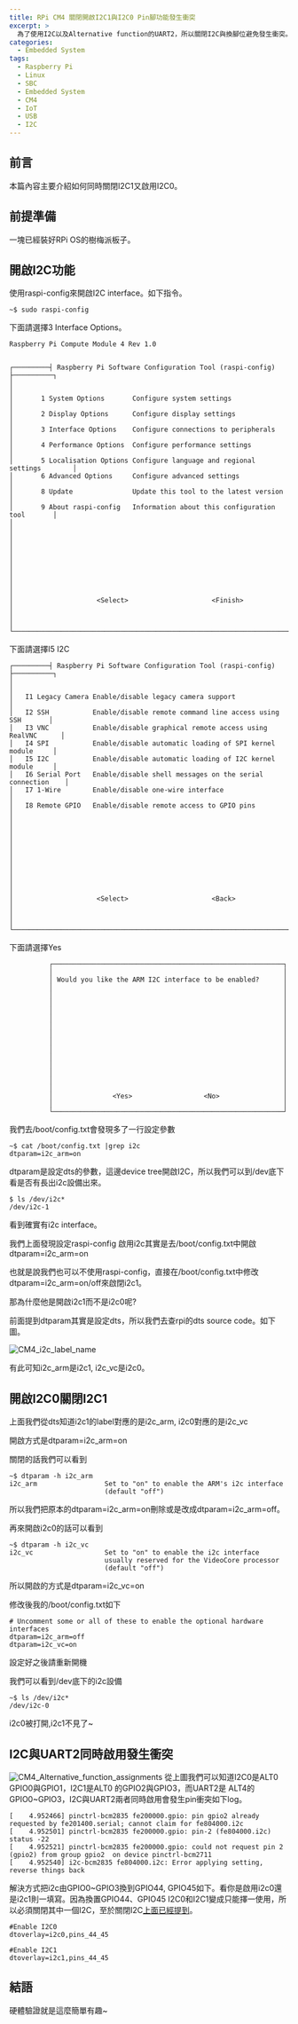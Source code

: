 ```yaml
---
title: RPi CM4 關閉開啟I2C1與I2C0 Pin腳功能發生衝突
excerpt: >
  為了使用I2C以及Alternative function的UART2，所以關閉I2C與換腳位避免發生衝突。
categories:
  - Embedded System
tags:
  - Raspberry Pi
  - Linux
  - SBC
  - Embedded System
  - CM4
  - IoT
  - USB
  - I2C
---
```

## 前言
本篇內容主要介紹如何同時關閉I2C1又啟用I2C0。
## 前提準備
一塊已經裝好RPi OS的樹梅派板子。

## 開啟I2C功能
使用raspi-config來開啟I2C interface。如下指令。
```console
~$ sudo raspi-config
```

下面請選擇3 Interface Options。
```
Raspberry Pi Compute Module 4 Rev 1.0


┌─────────┤ Raspberry Pi Software Configuration Tool (raspi-config) ├──────────┐
│                                                                              │
│       1 System Options       Configure system settings                       │
│       2 Display Options      Configure display settings                      │
│       3 Interface Options    Configure connections to peripherals            │
│       4 Performance Options  Configure performance settings                  │
│       5 Localisation Options Configure language and regional settings        │
│       6 Advanced Options     Configure advanced settings                     │
│       8 Update               Update this tool to the latest version          │
│       9 About raspi-config   Information about this configuration tool       │
│                                                                              │
│                                                                              │
│                                                                              │
│                                                                              │
│                                                                              │
│                     <Select>                     <Finish>                    │
│                                                                              │
└──────────────────────────────────────────────────────────────────────────────┘
```

下面請選擇I5 I2C
```
┌─────────┤ Raspberry Pi Software Configuration Tool (raspi-config) ├──────────┐
│                                                                              │
│   I1 Legacy Camera Enable/disable legacy camera support                      │
│   I2 SSH           Enable/disable remote command line access using SSH       │
│   I3 VNC           Enable/disable graphical remote access using RealVNC      │
│   I4 SPI           Enable/disable automatic loading of SPI kernel module     │
│   I5 I2C           Enable/disable automatic loading of I2C kernel module     │
│   I6 Serial Port   Enable/disable shell messages on the serial connection    │
│   I7 1-Wire        Enable/disable one-wire interface                         │
│   I8 Remote GPIO   Enable/disable remote access to GPIO pins                 │
│                                                                              │
│                                                                              │
│                                                                              │
│                                                                              │
│                                                                              │
│                     <Select>                     <Back>                      │
│                                                                              │
└──────────────────────────────────────────────────────────────────────────────┘
```

下面請選擇Yes
```
          ┌──────────────────────────────────────────────────────────┐
          │                                                          │
          │ Would you like the ARM I2C interface to be enabled?      │
          │                                                          │
          │                                                          │
          │                                                          │
          │                                                          │
          │                                                          │
          │                                                          │
          │                                                          │
          │                                                          │
          │                                                          │
          │                                                          │
          │                                                          │
          │                                                          │
          │                                                          │
          │                                                          │
          │               <Yes>                  <No>                │
          │                                                          │
          └──────────────────────────────────────────────────────────┘
```

我們去/boot/config.txt會發現多了一行設定參數
```console
~$ cat /boot/config.txt |grep i2c
dtparam=i2c_arm=on
```

dtparam是設定dts的參數，這邊device tree開啟I2C，所以我們可以到/dev底下看是否有長出i2c設備出來。
```console
$ ls /dev/i2c*
/dev/i2c-1
```
看到確實有i2c interface。

我們上面發現設定raspi-config 啟用i2c其實是去/boot/config.txt中開啟dtparam=i2c_arm=on

也就是說我們也可以不使用raspi-config，直接在/boot/config.txt中修改dtparam=i2c_arm=on/off來啟閉i2c1。

那為什麼他是開啟i2c1而不是i2c0呢?

前面提到dtparam其實是設定dts，所以我們去查rpi的dts source code。如下圖。

![CM4_i2c_label_name](/assets/images/CM4_i2c_label_name.png)

有此可知i2c_arm是i2c1, i2c_vc是i2c0。

## 開啟I2C0關閉I2C1
上面我們從dts知道i2c1的label對應的是i2c_arm, i2c0對應的是i2c_vc

開啟方式是dtparam=i2c_arm=on

關閉的話我們可以看到
```console
~$ dtparam -h i2c_arm
i2c_arm                 Set to "on" to enable the ARM's i2c interface
                        (default "off")
```
所以我們把原本的dtparam=i2c_arm=on刪除或是改成dtparam=i2c_arm=off。

再來開啟i2c0的話可以看到
```console
~$ dtparam -h i2c_vc
i2c_vc                  Set to "on" to enable the i2c interface
                        usually reserved for the VideoCore processor
                        (default "off")
```
所以開啟的方式是dtparam=i2c_vc=on

修改後我的/boot/config.txt如下
```
# Uncomment some or all of these to enable the optional hardware interfaces
dtparam=i2c_arm=off
dtparam=i2c_vc=on
```

設定好之後請重新開機

我們可以看到/dev底下的i2c設備
```console
~$ ls /dev/i2c*
/dev/i2c-0 
```
i2c0被打開,i2c1不見了~

## I2C與UART2同時啟用發生衝突
![CM4_Alternative_function_assignments](/assets/images/CM4_Alternative_function_assignments.png)
從上圖我們可以知道I2C0是ALT0 GPIO0與GPIO1，I2C1是ALT0 的GPIO2與GPIO3，而UART2是 ALT4的GPIO0~GPIO3，I2C與UART2兩者同時啟用會發生pin衝突如下log。
```shell
[    4.952466] pinctrl-bcm2835 fe200000.gpio: pin gpio2 already requested by fe201400.serial; cannot claim for fe804000.i2c
[    4.952501] pinctrl-bcm2835 fe200000.gpio: pin-2 (fe804000.i2c) status -22
[    4.952521] pinctrl-bcm2835 fe200000.gpio: could not request pin 2 (gpio2) from group gpio2  on device pinctrl-bcm2711
[    4.952540] i2c-bcm2835 fe804000.i2c: Error applying setting, reverse things back
```

解決方式把i2c由GPIO0~GPIO3換到GPIO44, GPIO45如下。看你是啟用i2c0還是i2c1則一填寫。因為換置GPIO44、GPIO45 I2C0和I2C1變成只能擇一使用，所以必須關閉其中一個I2C，至於關閉I2C[上面已經提到](./2023-08-16-RPi_CM4_關閉I2C1啟用I2C0.md#開啟i2c0關閉i2c1)。
```
#Enable I2C0
dtoverlay=i2c0,pins_44_45
```
```
#Enable I2C1
dtoverlay=i2c1,pins_44_45
```

## 結語
硬體驗證就是這麼簡單有趣~
